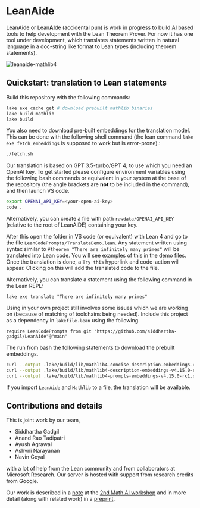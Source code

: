 # LeanAide 

LeanAide or Lean**AI**de (accidental pun) is work in progress to build AI based tools to help development with the Lean Theorem Prover. For now it has one tool under development, which translates statements written in natural language in a doc-string like format to Lean types (including theorem statements).

![leanaide-mathlib4](https://github.com/siddhartha-gadgil/LeanAide/assets/18333981/23de9912-5a60-4fd9-a99e-d9835629b4ca)

## Quickstart: translation to Lean statements

Build this repository with the following commands:

```bash
lake exe cache get # download prebuilt mathlib binaries
lake build mathlib
lake build
```
You also need to download pre-built embeddings for the translation model. This can be done with the following shell command (the lean command `lake exe fetch_embeddings` is supposed to work but is error-prone).:

```bash
./fetch.sh
```

Our translation is based on GPT 3.5-turbo/GPT 4, to use which you need an OpenAI key. To get started please configure environment variables using the following bash commands or equivalent in your system at the base of the repository (the angle brackets are **not** to be included in the command), and then launch VS code. 

```bash
export OPENAI_API_KEY=<your-open-ai-key>
code .
```

Alternatively, you can create a file with path `rawdata/OPENAI_API_KEY` (relative to the root of LeanAIDE) containing your key.


After this open the folder in VS code (or equivalent) with Lean 4 and go to the file `LeanCodePrompts/TranslateDemo.lean`. Any statement written using syntax 
similar to `#theorem "There are infinitely many primes"` will be translated into Lean code. You will see examples of this in the demo files. Once the translation is done, a `Try this` hyperlink and code-action will appear. Clicking on this will add the translated code to the file.

Alternatively, you can translate a statement using the following command in the Lean REPL:

```lean
lake exe translate "There are infinitely many primes"
```

Using in your own project still involves some issues which we are working on (because of matching of toolchains being needed). Include this project as a dependency in `lakefile.lean` using the following.

```lean
require LeanCodePrompts from git "https://github.com/siddhartha-gadgil/LeanAide"@"main"
```

The run from bash the following statements to download the prebuilt embeddings.

```bash
curl --output .lake/build/lib/mathlib4-concise-description-embeddings-v4.15.0-rc1.olean https://storage.googleapis.com/leanaide_data/mathlib4-concise-description-embeddings-v4.15.0-rc1.olean
curl --output .lake/build/lib/mathlib4-description-embeddings-v4.15.0-rc1.olean https://storage.googleapis.com/leanaide_data/mathlib4-description-embeddings-v4.15.0-rc1.olean
curl --output .lake/build/lib/mathlib4-prompts-embeddings-v4.15.0-rc1.olean https://storage.googleapis.com/leanaide_data/mathlib4-prompts-embeddings-v4.15.0-rc1.olean
```

If you import `LeanAide` and `Mathlib` to a file, the translation will be available.

## Contributions and details

This is joint work by our team, 

* Siddhartha Gadgil
* Anand Rao Tadipatri
* Ayush Agrawal
* Ashvni Narayanan
* Navin Goyal

with a lot of help from the Lean community and from collaborators at Microsoft Research. Our server is hosted with support from research credits from Google.

Our work is described in a [note](https://mathai2022.github.io/papers/17.pdf) at the [2nd Math AI workshop](https://mathai2022.github.io/papers/) and in more detail (along with related work) in a [preprint](https://arxiv.org/abs/2211.07524).


